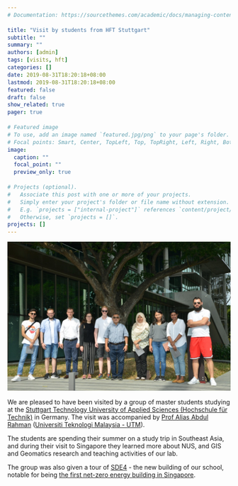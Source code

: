 ```yaml
---
# Documentation: https://sourcethemes.com/academic/docs/managing-content/

title: "Visit by students from HFT Stuttgart"
subtitle: ""
summary: ""
authors: [admin]
tags: [visits, hft]
categories: []
date: 2019-08-31T18:20:18+08:00
lastmod: 2019-08-31T18:20:18+08:00
featured: false
draft: false
show_related: true
pager: true

# Featured image
# To use, add an image named `featured.jpg/png` to your page's folder.
# Focal points: Smart, Center, TopLeft, Top, TopRight, Left, Right, BottomLeft, Bottom, BottomRight.
image:
  caption: ""
  focal_point: ""
  preview_only: true

# Projects (optional).
#   Associate this post with one or more of your projects.
#   Simply enter your project's folder or file name without extension.
#   E.g. `projects = ["internal-project"]` references `content/project/deep-learning/index.md`.
#   Otherwise, set `projects = []`.
projects: []
---
```


![HFT Stuttgart visit to SDE](1.jpeg)

We are pleased to have been visited by a group of master students studying at the [Stuttgart Technology University of Applied Sciences (Hochschule für Technik)](https://www.hft-stuttgart.de) in Germany.
The visit was accompanied by [Prof Alias Abdul Rahman](https://scholar.google.com/citations?user=WHwZRQ0AAAAJ&hl=en) ([Universiti Teknologi Malaysia - UTM](https://www.utm.my)).

The students are spending their summer on a study trip in Southeast Asia, and during their visit to Singapore they learned more about NUS, and GIS and Geomatics research and teaching activities of our lab.

The group was also given a tour of [SDE4](https://www.arch.nus.edu.sg/about/facilities/net-zero-energy-building-sde-4/) - the new building of our school, notable for being [the first net-zero energy building in Singapore](https://www.straitstimes.com/singapore/environment/nus-launches-singapores-first-net-zero-energy-building-to-be-built-from).
